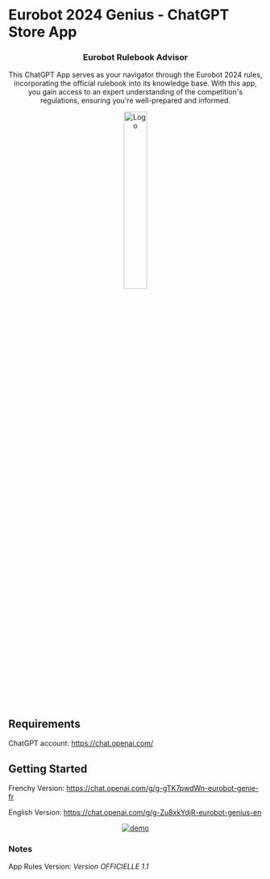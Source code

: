 # Eurobot 2024 Genius  - ChatGPT Store App


<div align="center">    
    <h3 align="center">Eurobot Rulebook Advisor</h3>
    <p align="center">
        This ChatGPT App serves as your navigator through the Eurobot 2024 rules, incorporating the official rulebook into its knowledge base. With this app, you gain access to an expert understanding of the competition's regulations, ensuring you're well-prepared and informed.
    </p>
    <center>
        <img src="https://i.postimg.cc/Zn3xc7Pf/e53fd3d3-fe1b-4083-98b7-78dcb997038f.png" alt="Logo" width="30%">
     </center>
</div>

## Requirements
ChatGPT account: https://chat.openai.com/

## Getting Started
Frenchy Version: https://chat.openai.com/g/g-gTK7pwdWn-eurobot-genie-fr


English Version: https://chat.openai.com/g/g-Zu8xkYdjR-eurobot-genius-en

<div align="center">   
    <a href="https://chat.openai.com/g/g-Zu8xkYdjR-eurobot-genius-en">
        <img src="https://i.postimg.cc/ZqGcdzp9/Sans-titre-2.png" alt="demo">
     </a>
     </center>
</div>

### Notes

App Rules Version: *Version OFFICIELLE 1.1*
